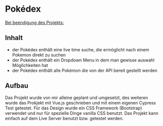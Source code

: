 # Pokédex

<u>Bei beendigung des Projekts:</u>

## Inhalt

- der Pokédex enthält eine live time suche, die ermöglicht nach einem Pokemon direkt zu suchen
- der Pokédex enthält ein Dropdown Menu in dem man gewisse auswahl Möglichkeiten hat
- der Pokédex enthält alle Pokémon die von der API bereit gestellt werden

## Aufbau

Das Projekt wurde von mir alleine geplant und umgesetzt, des weiteren wurde das Prokjekt mit Vue.js geschrieben und mit einem eigenen Cypress Test getestet.
Für das Design wurde ein CSS Framework (Bootstrap) verwendet und nur für spezielle Dinge vanilla CSS benutzt.
Das Projekt kann einfach auf dem Live Server benutzt bzw. getestet werden.
